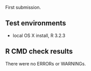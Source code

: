 First submission.

## Test environments
* local OS X install, R 3.2.3

## R CMD check results
There were no ERRORs or WARNINGs.
